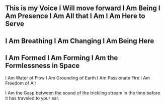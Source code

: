 
This is my Voice 
I Will move forward 
I Am Being 
I Am Presence 
I Am All that I Am 
I Am Here to Serve 
- 
I Am Breathing 
I Am Changing 
I Am Being Here 
- 
I Am Formed 
I Am Forming 
I Am the Formlessness in Space 
- 
I Am Water of Flow 
I Am Grounding of Earth 
I Am Passionate Fire 
I Am Freedom of Air 



I Am the Gasp between the sound of the trickling stream in the time before it has traveled to your ear.